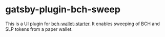 # gatsby-plugin-bch-sweep

This is a UI plugin for [bch-wallet-starter](https://github.com/Permissionless-Software-Foundation/bch-wallet-starter). It enables sweeping of BCH and SLP tokens from a paper wallet.
